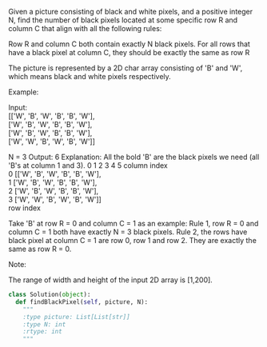 Given a picture consisting of black and white pixels, and a positive integer N, find the number of black pixels located at some specific row R and column C that align with all the following rules:


 Row R and column C both contain exactly N black pixels.
 For all rows that have a black pixel at column C, they should be exactly the same as row R


The picture is represented by a 2D char array consisting of 'B' and 'W', which means black and white pixels respectively. 

Example:

Input:                                            
[['W', 'B', 'W', 'B', 'B', 'W'],    
 ['W', 'B', 'W', 'B', 'B', 'W'],    
 ['W', 'B', 'W', 'B', 'B', 'W'],    
 ['W', 'W', 'B', 'W', 'B', 'W']] 

N = 3
Output: 6
Explanation: All the bold 'B' are the black pixels we need (all 'B's at column 1 and 3).
        0    1    2    3    4    5         column index                                            
0    [['W', 'B', 'W', 'B', 'B', 'W'],    
1     ['W', 'B', 'W', 'B', 'B', 'W'],    
2     ['W', 'B', 'W', 'B', 'B', 'W'],    
3     ['W', 'W', 'B', 'W', 'B', 'W']]    
row index

Take 'B' at row R = 0 and column C = 1 as an example:
Rule 1, row R = 0 and column C = 1 both have exactly N = 3 black pixels. 
Rule 2, the rows have black pixel at column C = 1 are row 0, row 1 and row 2. They are exactly the same as row R = 0.




Note:

The range of width and height of the input 2D array is [1,200].




```python
class Solution(object):
  def findBlackPixel(self, picture, N):
    """
    :type picture: List[List[str]]
    :type N: int
    :rtype: int
    """
```
